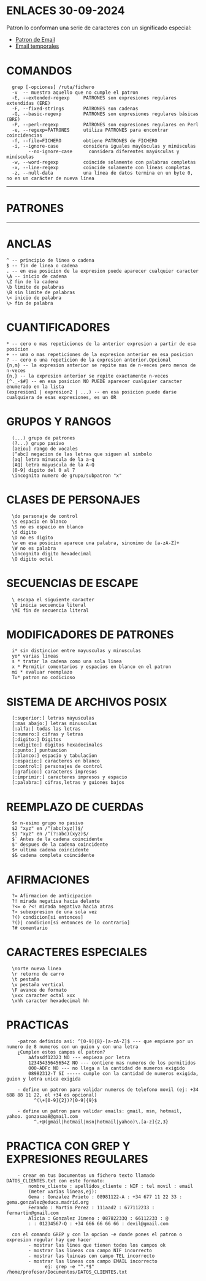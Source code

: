 # ENLACES 30-09-2024
Patron lo conforman una serie de caracteres con un significado especial:  
<ul>
      <li><a href="https://emailregex.com/">Patron de Email</a></li>
      <li><a href="https://10minutemail.com/">Email temporales</a></li>
</ul>

# COMANDOS
      grep [-opciones] /ruta/fichero
      -v  -- muestra aquello que no cumple el patron
      -E, --extended-regexp     PATRONES son expresiones regulares extendidas (ERE)
      -F, --fixed-strings       PATRONES son cadenas
      -G, --basic-regexp        PATRONES son expresiones regulares básicas (BRE)
      -P, --perl-regexp         PATRONES son expresiones regulares en Perl
      -e, --regexp=PATRONES     utiliza PATRONES para encontrar coincidencias
      -f, --file=FICHERO        obtiene PATRONES de FICHERO
      -i, --ignore-case         considera iguales mayúsculas y minúsculas
            --no-ignore-case      considera diferentes mayúsculas y minúsculas
      -w, --word-regexp         coincide solamente con palabras completas
      -x, --line-regexp         coincide solamente con líneas completas
      -z, --null-data           una línea de datos termina en un byte 0, no en un carácter de nueva línea

--------------------
# PATRONES
--------------------
# ANCLAS
    ^ -- principio de linea o cadena
    $ -- fin de linea o cadena
    . -- en esa posicion de la expresion puede aparecer cualquier caracter
    \A -- inicio de cadena
    \Z fin de la cadena
    \b limite de palabras
    \B sin limite de palabras
    \< inicio de palabra
    \> fin de palabra
    
# CUANTIFICADORES
    * -- cero o mas repeticiones de la anterior expresion a partir de esa posicion
    + -- una o mas repeticiones de la expresion anterior en esa posicion
    ? -- cero o una repeticion de la expresion anterior.Opcional
    {n,m} -- la expresion anterior se repite mas de n-veces pero menos de n-veces
    {n,} -- la expresion anterior se repite exactamente n-veces
    [^._-$#] -- en esa posicion NO PUEDE aparecer cualquier caracter enumerado en la lista
    (expresion1 | expresion2 | ...) -- en esa posicion puede darse cualquiera de esas expresiones, es un OR
    
# GRUPOS Y RANGOS
      (...) grupo de patrones
      (?...) grupo pasivo
      [aeiou] rango de vocales
      [^abc] negacion de las letras que siguen al simbolo
      [aq] letra minuscula de la a-q
      [AQ] letra mayuscula de la A-Q
      [0-9] digito del 0 al 7
      \incognita numero de grupo/subpatron "x"
      
# CLASES DE PERSONAJES
      \do personaje de control
      \s espacio en blanco
      \S no es espacio en blanco
      \d digito
      \D no es digito
      \w en esa posicion aparece una palabra, sinonimo de [a-zA-Z]+
      \W no es palabra
      \incognita digito hexadecimal
      \O digito octal
      
      
# SECUENCIAS DE ESCAPE
      \ escapa el siguiente caracter
      \Q inicia secuencia literal
      \MI fin de secuencia literal
      
# MODIFICADORES DE PATRONES
      i* sin distincion entre mayusculas y minusculas
      yo* varias lineas
      s * tratar la cadena como una sola linea
      x * Permitir comentarios y espacios en blanco en el patron
      mi * evaluar reemplazo
      Tu* patron no codicioso

# SISTEMA DE ARCHIVOS POSIX
      [:superior:] letras mayusculas
      [:mas abajo:] letras minusculas
      [:alfa:] todas las letras
      [:numero:] cifras y letras
      [:digito:] Digitos
      [:xdigito:] digitos hexadecimales
      [:punto:] puntuacion
      [:blanco:] espacio y tabulacion
      [:espacio:] caracteres en blanco
      [:control:] personajes de control
      [:grafico:] caracteres impresos
      [:imprimir:] caracteres impresos y espacio
      [:palabra:] cifras,letras y guiones bajos

# REEMPLAZO DE CUERDAS
      $n n-esimo grupo no pasivo
      $2 "xyz" en /^(abc(xyz))$/
      $1 "xyz" en /^(?:abc)(xyz)$/
      $` Antes de la cadena coincidente
      $' despues de la cadena coincidente
      $+ ultima cadena coincidente
      $& cadena completa coincidente
      
# AFIRMACIONES
      ?= Afirmacion de anticipacion
      ?! mirada negativa hacia delante
      ?<= o ?<! mirada negativa hacia atras
      ?> subexpresion de una sola vez
      ?() condicion[si entonces]
      ?()| condicion[si entonces de lo contrario]
      ?# comentario
      
# CARACTERES ESPECIALES
      \norte nueva linea
      \r retorno de carro
      \t pestaña
      \v pestaña vertical
      \F avance de formato
      \xxx caracter octal xxx
      \xhh caracter hexadecimal hh

# PRACTICAS
        -patron definido asi: ^[0-9]{8}-[a-zA-Z]$ --- que empieze por un numero de 8 numeros con un guion y con una letra
        ¿Cumplen estos campos el patron?
            aAfasdf12323 NO --- empieza por letra
            12345435645654Z NO --- contiene mas numeros de los permitidos
            000-ADFc NO --- no llega a la cantidad de numeros exigido
            08982312-T SI ----- cumple con la cantidad de numeros exigida, guion y letra unica exigida

        - define un patron para validar numeros de telefono movil (ej: +34 688 88 11 22, el +34 es opcional)
              ^(\+[0-9]{2})?[0-9]{9}$

        - define un patron para validar emails: gmail, msn, hotmail, yahoo. gonzasaa8@gmail.com
              ^.+@(gmail|hotmail|msn|hotmail|yahoo)\.[a-z]{2,3}

# PRACTICA CON GREP Y EXPRESIONES REGULARES
        - crear en tus Documentos un fichero texto llamado DATOS_CLIENTES.txt con este formato:
            nombre_cliente : apellidos_cliente : NIF : tel movil : email
            (meter varias lineas,ej):
            Gema : Gonzalez Prieto : 08981122-A : +34 677 11 22 33 : gema.gonzalez@educa.madrid.org
            Ferando : Martin Perez : 111aad2 : 677112233 : fermartin@gmail.com
            Alicia : Gonzalez Jimeno : 08782233Q : 66112233 : @
            : : 01234567-Q : +34 666 66 66 66 : devil@gmail.com

      con el comando GREP y con la opcion -e donde pones el patron o expresion regular hay que hacer
            - mostrar las lines que tienen todos los campos ok
            - mostrar las lineas con campo NIF incorrecto
            - mostrar las luineas con campo TEL incorrecto
            - mostrar las lineas con campo EMAIL incorrecto
                  ej: grep -e "^.*$" /home/profesor/Documentos/DATOS_CLIENTES.txt
